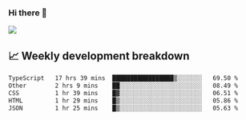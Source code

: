 ### Hi there 👋
<img align="center" src="https://github-readme-stats.vercel.app/api?username=Tumao727&show_icons=true&hide_title=true&theme=dracula" />


## 📈 Weekly development breakdown
<!--START_SECTION:waka-->

```txt
TypeScript   17 hrs 39 mins  █████████████████▒░░░░░░░   69.50 %
Other        2 hrs 9 mins    ██░░░░░░░░░░░░░░░░░░░░░░░   08.49 %
CSS          1 hr 39 mins    █▓░░░░░░░░░░░░░░░░░░░░░░░   06.51 %
HTML         1 hr 29 mins    █▒░░░░░░░░░░░░░░░░░░░░░░░   05.86 %
JSON         1 hr 25 mins    █▒░░░░░░░░░░░░░░░░░░░░░░░   05.63 %
```

<!--END_SECTION:waka-->